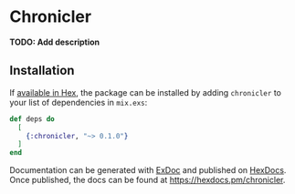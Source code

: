 # Chronicler

**TODO: Add description**

## Installation

If [available in Hex](https://hex.pm/docs/publish), the package can be installed
by adding `chronicler` to your list of dependencies in `mix.exs`:

```elixir
def deps do
  [
    {:chronicler, "~> 0.1.0"}
  ]
end
```

Documentation can be generated with [ExDoc](https://github.com/elixir-lang/ex_doc)
and published on [HexDocs](https://hexdocs.pm). Once published, the docs can
be found at <https://hexdocs.pm/chronicler>.

